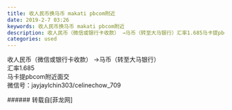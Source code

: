 ```yaml
---
title: 收人民币换马币 makati pbcom附近
date: 2019-2-7 03:26
keywords: 收人民币换马币 makati pbcom附近
description: 收人民币（微信或银行卡收款） →马币（转至大马银行）汇率1.685马卡提pbcom附近面交微信号：jayjaylchin303/celinechow_709
categories: used
---
```

<td class="t_f" id="postmessage_2936178">

收人民币（微信或银行卡收款） →马币（转至大马银行）<br/>
汇率1.685<br/>
马卡提pbcom附近面交<br/>
微信号：jayjaylchin303/celinechow_709<br/>
</td>
###### 转载自[菲龙网]